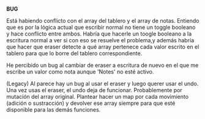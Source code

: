 **BUG** 

Está habiendo conflicto con el array del tablero y el array de notas. Entiendo que es por la lógica actual que escribir normal no tiene un toggle booleano y hace conflicto entre ambos. Habría que hacerle un toogle booleano a la escritura normal a ver si con eso se resuelve el problema,y además habría que hacer que eraser detecte a qué array pertenece cada valor escrito en el tablero para que lo borre del tablero correspondiente.

He percibido un bug al cambiar de eraser a escritura de nuevo en el que me escribe un valor como nota aunque 'Notes' no esté activo.

(Legacy) Al parece hay un bug al usar el eraser y luego querer usar el undo. Una vez usas el eraser, el undo deja de funcionar. Probablemente por mutación del array original. Plantear hacer un map por cada movimiento (adición o sustracción) y devolver ese array siempre para que esté disponible para las demás funciones. 